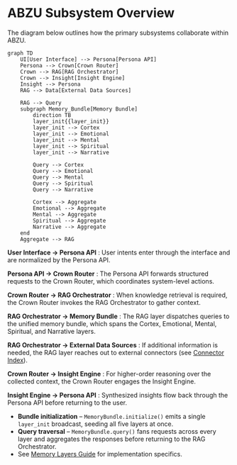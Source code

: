 # ABZU Subsystem Overview

The diagram below outlines how the primary subsystems collaborate within ABZU.

```mermaid
graph TD
    UI[User Interface] --> Persona[Persona API]
    Persona --> Crown[Crown Router]
    Crown --> RAG[RAG Orchestrator]
    Crown --> Insight[Insight Engine]
    Insight --> Persona
    RAG --> Data[External Data Sources]

    RAG --> Query
    subgraph Memory_Bundle[Memory Bundle]
        direction TB
        layer_init{{layer_init}}
        layer_init --> Cortex
        layer_init --> Emotional
        layer_init --> Mental
        layer_init --> Spiritual
        layer_init --> Narrative

        Query --> Cortex
        Query --> Emotional
        Query --> Mental
        Query --> Spiritual
        Query --> Narrative

        Cortex --> Aggregate
        Emotional --> Aggregate
        Mental --> Aggregate
        Spiritual --> Aggregate
        Narrative --> Aggregate
    end
    Aggregate --> RAG
```

**User Interface → Persona API**
: User intents enter through the interface and are normalized by the Persona API.

**Persona API → Crown Router**
: The Persona API forwards structured requests to the Crown Router, which coordinates system-level actions.

**Crown Router → RAG Orchestrator**
: When knowledge retrieval is required, the Crown Router invokes the RAG Orchestrator to gather context.

**RAG Orchestrator → Memory Bundle**
: The RAG layer dispatches queries to the unified memory bundle, which spans the Cortex, Emotional, Mental, Spiritual, and Narrative layers.

**RAG Orchestrator → External Data Sources**
: If additional information is needed, the RAG layer reaches out to external connectors (see [Connector Index](connectors/CONNECTOR_INDEX.md)).

**Crown Router → Insight Engine**
: For higher-order reasoning over the collected context, the Crown Router engages the Insight Engine.

**Insight Engine → Persona API**
: Synthesized insights flow back through the Persona API before returning to the user.

- **Bundle initialization** – `MemoryBundle.initialize()` emits a single `layer_init` broadcast, seeding all five layers at once.
- **Query traversal** – `MemoryBundle.query()` fans requests across every layer and aggregates the responses before returning to the RAG Orchestrator.
- See [Memory Layers Guide](memory_layers_GUIDE.md) for implementation specifics.
